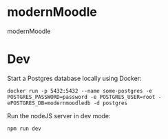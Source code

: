 # modernMoodle

modernMoodle

# Dev

Start a Postgres database locally using Docker:
```shell
docker run -p 5432:5432 --name some-postgres -e POSTGRES_PASSWORD=password -e POSTGRES_USER=root -ePOSTGRES_DB=modernmoodledb -d postgres
```
  
Run the nodeJS server in dev mode:
```shell
npm run dev
```